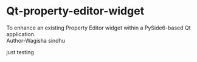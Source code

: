 # Qt-property-editor-widget
To enhance an existing Property Editor widget within a PySide6-based Qt application.
</br>
Author-Wagisha sindhu

just testing
